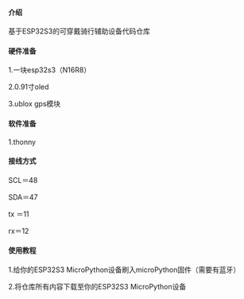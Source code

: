 
#### 介绍
基于ESP32S3的可穿戴骑行辅助设备代码仓库

#### 硬件准备
1.一块esp32s3（N16R8）

2.0.91寸oled

3.ublox gps模块

#### 软件准备
1.thonny

#### 接线方式
SCL＝48

SDA＝47

tx ＝11

rx＝12

#### 使用教程
1.给你的ESP32S3 MicroPython设备刷入microPython固件（需要有蓝牙）

2.将仓库所有内容下载至你的ESP32S3 MicroPython设备


